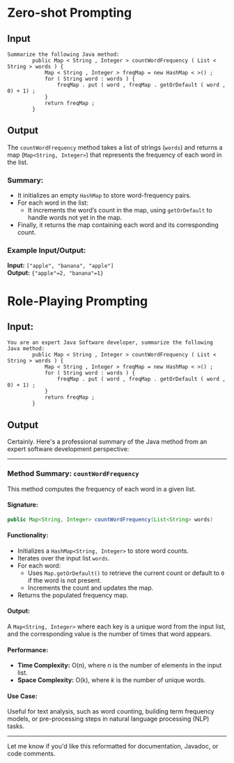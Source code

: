 # Zero-shot Prompting

## Input  
    Summarize the following Java method: 
            public Map < String , Integer > countWordFrequency ( List < String > words ) {
                Map < String , Integer > freqMap = new HashMap < >() ;
                for ( String word : words ) {
                    freqMap . put ( word , freqMap . getOrDefault ( word , 0) + 1) ;
                }
                return freqMap ;
            }

## Output
The `countWordFrequency` method takes a list of strings (`words`) and returns a map (`Map<String, Integer>`) that represents the frequency of each word in the list.

### Summary:
- It initializes an empty `HashMap` to store word-frequency pairs.
- For each word in the list:
  - It increments the word’s count in the map, using `getOrDefault` to handle words not yet in the map.
- Finally, it returns the map containing each word and its corresponding count.

### Example Input/Output:
**Input:** `["apple", "banana", "apple"]`  
**Output:** `{"apple"=2, "banana"=1}`


# Role-Playing Prompting

## Input: 
    You are an expert Java Software developer, summarize the following Java method: 
            public Map < String , Integer > countWordFrequency ( List < String > words ) {
                Map < String , Integer > freqMap = new HashMap < >() ;
                for ( String word : words ) {
                    freqMap . put ( word , freqMap . getOrDefault ( word , 0) + 1) ;
                }
                return freqMap ;
            }

## Output
Certainly. Here's a professional summary of the Java method from an expert software development perspective:

---

### Method Summary: `countWordFrequency`

This method computes the frequency of each word in a given list.

#### **Signature:**
```java
public Map<String, Integer> countWordFrequency(List<String> words)
```

#### **Functionality:**
- Initializes a `HashMap<String, Integer>` to store word counts.
- Iterates over the input list `words`.
- For each word:
  - Uses `Map.getOrDefault()` to retrieve the current count or default to `0` if the word is not present.
  - Increments the count and updates the map.
- Returns the populated frequency map.

#### **Output:**
A `Map<String, Integer>` where each key is a unique word from the input list, and the corresponding value is the number of times that word appears.

#### **Performance:**
- **Time Complexity:** O(n), where *n* is the number of elements in the input list.
- **Space Complexity:** O(k), where *k* is the number of unique words.

#### **Use Case:**
Useful for text analysis, such as word counting, building term frequency models, or pre-processing steps in natural language processing (NLP) tasks.

---

Let me know if you'd like this reformatted for documentation, Javadoc, or code comments.